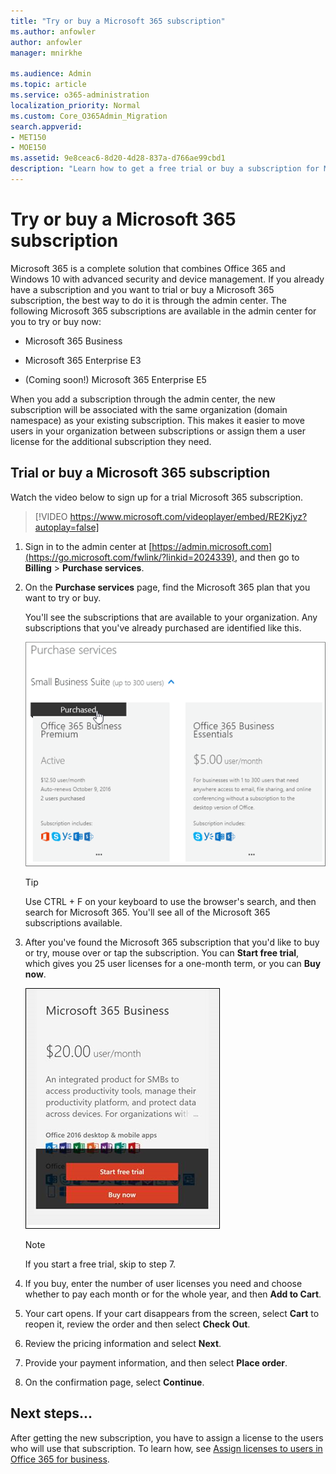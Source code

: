 ```yaml
---
title: "Try or buy a Microsoft 365 subscription"
ms.author: anfowler
author: anfowler
manager: mnirkhe

ms.audience: Admin
ms.topic: article
ms.service: o365-administration
localization_priority: Normal
ms.custom: Core_O365Admin_Migration
search.appverid:
- MET150
- MOE150
ms.assetid: 9e8ceac6-8d20-4d28-837a-d766ae99cbd1
description: "Learn how to get a free trial or buy a subscription for Microsoft 365."
---
```


# Try or buy a Microsoft 365 subscription

Microsoft 365 is a complete solution that combines Office 365 and Windows 10 with advanced security and device management. If you already have a subscription and you want to trial or buy a Microsoft 365 subscription, the best way to do it is through the admin center. The following Microsoft 365 subscriptions are available in the admin center for you to try or buy now:
  
- Microsoft 365 Business
    
- Microsoft 365 Enterprise E3
    
- (Coming soon!) Microsoft 365 Enterprise E5
    
When you add a subscription through the admin center, the new subscription will be associated with the same organization (domain namespace) as your existing subscription. This makes it easier to move users in your organization between subscriptions or assign them a user license for the additional subscription they need.
  
## Trial or buy a Microsoft 365 subscription

Watch the video below to sign up for a trial Microsoft 365 subscription. 

> [!VIDEO https://www.microsoft.com/videoplayer/embed/RE2Kjyz?autoplay=false]

1. Sign in to the admin center at [https://admin.microsoft.com](https://go.microsoft.com/fwlink/?linkid=2024339), and then go to **Billing** \> **Purchase services**.
    
2. On the **Purchase services** page, find the Microsoft 365 plan that you want to try or buy. 
    
    You'll see the subscriptions that are available to your organization. Any subscriptions that you've already purchased are identified like this.
    
    ![Banner that shows that a subscription has already been purchased for this organization.](media/9e18d31a-24a5-4c64-a71c-fafd4a4feb28.png)
  
    > [!TIP]
    > Use CTRL + F on your keyboard to use the browser's search, and then search for Microsoft 365. You'll see all of the Microsoft 365 subscriptions available. 
  
3. After you've found the Microsoft 365 subscription that you'd like to buy or try, mouse over or tap the subscription. You can **Start free trial**, which gives you 25 user licenses for a one-month term, or you can **Buy now**.
    
    ![Screen capture: Microsoft 365 Business subscription card.](media/a1653370-d536-4b26-9757-d3e760c156ae.png)
  
    > [!NOTE]
    > If you start a free trial, skip to step 7. 
  
4. If you buy, enter the number of user licenses you need and choose whether to pay each month or for the whole year, and then **Add to Cart**.
    
5. Your cart opens. If your cart disappears from the screen, select **Cart** to reopen it, review the order and then select **Check Out**.
    
6. Review the pricing information and select **Next**.
    
7. Provide your payment information, and then select **Place order**.
    
8. On the confirmation page, select **Continue**.
    
## Next steps...

After getting the new subscription, you have to assign a license to the users who will use that subscription. To learn how, see [Assign licenses to users in Office 365 for business](subscriptions-and-billing/assign-licenses-to-users.md).
  

